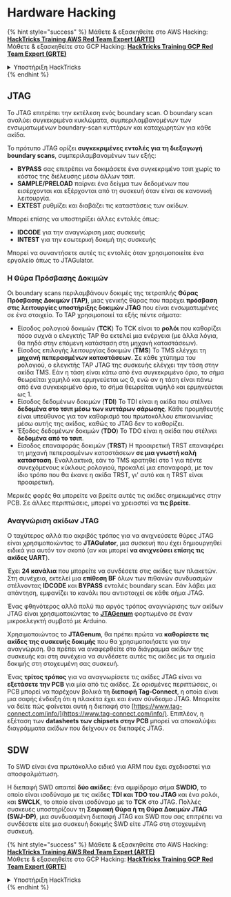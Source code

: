 # Hardware Hacking

{% hint style="success" %}
Μάθετε & εξασκηθείτε στο AWS Hacking:<img src="/.gitbook/assets/arte.png" alt="" data-size="line">[**HackTricks Training AWS Red Team Expert (ARTE)**](https://training.hacktricks.xyz/courses/arte)<img src="/.gitbook/assets/arte.png" alt="" data-size="line">\
Μάθετε & εξασκηθείτε στο GCP Hacking: <img src="/.gitbook/assets/grte.png" alt="" data-size="line">[**HackTricks Training GCP Red Team Expert (GRTE)**<img src="/.gitbook/assets/grte.png" alt="" data-size="line">](https://training.hacktricks.xyz/courses/grte)

<details>

<summary>Υποστήριξη HackTricks</summary>

* Ελέγξτε τα [**σχέδια συνδρομής**](https://github.com/sponsors/carlospolop)!
* **Εγγραφείτε στην** 💬 [**ομάδα Discord**](https://discord.gg/hRep4RUj7f) ή στην [**ομάδα telegram**](https://t.me/peass) ή **ακολουθήστε** μας στο **Twitter** 🐦 [**@hacktricks\_live**](https://twitter.com/hacktricks\_live)**.**
* **Μοιραστείτε κόλπα hacking υποβάλλοντας PRs στα** [**HackTricks**](https://github.com/carlospolop/hacktricks) και [**HackTricks Cloud**](https://github.com/carlospolop/hacktricks-cloud) github repos.

</details>
{% endhint %}

## JTAG

Το JTAG επιτρέπει την εκτέλεση ενός boundary scan. Ο boundary scan αναλύει συγκεκριμένα κυκλώματα, συμπεριλαμβανομένων των ενσωματωμένων boundary-scan κυττάρων και καταχωρητών για κάθε ακίδα.

Το πρότυπο JTAG ορίζει **συγκεκριμένες εντολές για τη διεξαγωγή boundary scans**, συμπεριλαμβανομένων των εξής:

* **BYPASS** σας επιτρέπει να δοκιμάσετε ένα συγκεκριμένο τσιπ χωρίς το κόστος της διέλευσης μέσω άλλων τσιπ.
* **SAMPLE/PRELOAD** παίρνει ένα δείγμα των δεδομένων που εισέρχονται και εξέρχονται από τη συσκευή όταν είναι σε κανονική λειτουργία.
* **EXTEST** ρυθμίζει και διαβάζει τις καταστάσεις των ακίδων.

Μπορεί επίσης να υποστηρίξει άλλες εντολές όπως:

* **IDCODE** για την αναγνώριση μιας συσκευής
* **INTEST** για την εσωτερική δοκιμή της συσκευής

Μπορεί να συναντήσετε αυτές τις εντολές όταν χρησιμοποιείτε ένα εργαλείο όπως το JTAGulator.

### Η Θύρα Πρόσβασης Δοκιμών

Οι boundary scans περιλαμβάνουν δοκιμές της τετραπλής **Θύρας Πρόσβασης Δοκιμών (TAP)**, μιας γενικής θύρας που παρέχει **πρόσβαση στις λειτουργίες υποστήριξης δοκιμών JTAG** που είναι ενσωματωμένες σε ένα στοιχείο. Το TAP χρησιμοποιεί τα εξής πέντε σήματα:

* Είσοδος ρολογιού δοκιμών (**TCK**) Το TCK είναι το **ρολόι** που καθορίζει πόσο συχνά ο ελεγκτής TAP θα εκτελεί μια ενέργεια (με άλλα λόγια, θα πηδά στην επόμενη κατάσταση στη μηχανή καταστάσεων).
* Είσοδος επιλογής λειτουργίας δοκιμών (**TMS**) Το TMS ελέγχει τη **μηχανή πεπερασμένων καταστάσεων**. Σε κάθε χτύπημα του ρολογιού, ο ελεγκτής TAP JTAG της συσκευής ελέγχει την τάση στην ακίδα TMS. Εάν η τάση είναι κάτω από ένα συγκεκριμένο όριο, το σήμα θεωρείται χαμηλό και ερμηνεύεται ως 0, ενώ αν η τάση είναι πάνω από ένα συγκεκριμένο όριο, το σήμα θεωρείται υψηλό και ερμηνεύεται ως 1.
* Είσοδος δεδομένων δοκιμών (**TDI**) Το TDI είναι η ακίδα που στέλνει **δεδομένα στο τσιπ μέσω των κυττάρων σάρωσης**. Κάθε προμηθευτής είναι υπεύθυνος για τον καθορισμό του πρωτοκόλλου επικοινωνίας μέσω αυτής της ακίδας, καθώς το JTAG δεν το καθορίζει.
* Έξοδος δεδομένων δοκιμών (**TDO**) Το TDO είναι η ακίδα που στέλνει **δεδομένα από το τσιπ**.
* Είσοδος επαναφοράς δοκιμών (**TRST**) Η προαιρετική TRST επαναφέρει τη μηχανή πεπερασμένων καταστάσεων **σε μια γνωστή καλή κατάσταση**. Εναλλακτικά, εάν το TMS κρατηθεί στο 1 για πέντε συνεχόμενους κύκλους ρολογιού, προκαλεί μια επαναφορά, με τον ίδιο τρόπο που θα έκανε η ακίδα TRST, γι' αυτό και η TRST είναι προαιρετική.

Μερικές φορές θα μπορείτε να βρείτε αυτές τις ακίδες σημειωμένες στην PCB. Σε άλλες περιπτώσεις, μπορεί να χρειαστεί να **τις βρείτε**.

### Αναγνώριση ακίδων JTAG

Ο ταχύτερος αλλά πιο ακριβός τρόπος για να ανιχνεύσετε θύρες JTAG είναι χρησιμοποιώντας το **JTAGulator**, μια συσκευή που έχει δημιουργηθεί ειδικά για αυτόν τον σκοπό (αν και μπορεί **να ανιχνεύσει επίσης τις ακίδες UART**).

Έχει **24 κανάλια** που μπορείτε να συνδέσετε στις ακίδες των πλακετών. Στη συνέχεια, εκτελεί μια **επίθεση BF** όλων των πιθανών συνδυασμών στέλνοντας **IDCODE** και **BYPASS** εντολές boundary scan. Εάν λάβει μια απάντηση, εμφανίζει το κανάλι που αντιστοιχεί σε κάθε σήμα JTAG.

Ένας φθηνότερος αλλά πολύ πιο αργός τρόπος αναγνώρισης των ακίδων JTAG είναι χρησιμοποιώντας το [**JTAGenum**](https://github.com/cyphunk/JTAGenum/) φορτωμένο σε έναν μικροελεγκτή συμβατό με Arduino.

Χρησιμοποιώντας το **JTAGenum**, θα πρέπει πρώτα να **καθορίσετε τις ακίδες της συσκευής δοκιμής** που θα χρησιμοποιήσετε για την αναγνώριση. Θα πρέπει να αναφερθείτε στο διάγραμμα ακίδων της συσκευής και στη συνέχεια να συνδέσετε αυτές τις ακίδες με τα σημεία δοκιμής στη στοχευμένη σας συσκευή.

Ένας **τρίτος τρόπος** για να αναγνωρίσετε τις ακίδες JTAG είναι να **εξετάσετε την PCB** για μία από τις ακίδες. Σε ορισμένες περιπτώσεις, οι PCB μπορεί να παρέχουν βολικά τη **διεπαφή Tag-Connect**, η οποία είναι μια σαφής ένδειξη ότι η πλακέτα έχει και έναν σύνδεσμο JTAG. Μπορείτε να δείτε πώς φαίνεται αυτή η διεπαφή στο [https://www.tag-connect.com/info/](https://www.tag-connect.com/info/). Επιπλέον, η εξέταση των **datasheets των chipsets στην PCB** μπορεί να αποκαλύψει διαγράμματα ακίδων που δείχνουν σε διεπαφές JTAG.

## SDW

Το SWD είναι ένα πρωτόκολλο ειδικό για ARM που έχει σχεδιαστεί για αποσφαλμάτωση.

Η διεπαφή SWD απαιτεί **δύο ακίδες**: ένα αμφίδρομο σήμα **SWDIO**, το οποίο είναι ισοδύναμο με τις ακίδες **TDI και TDO του JTAG** και ένα ρολόι, και **SWCLK**, το οποίο είναι ισοδύναμο με το **TCK** στο JTAG. Πολλές συσκευές υποστηρίζουν τη **Σειριακή Θύρα ή τη Θύρα Δοκιμών JTAG (SWJ-DP)**, μια συνδυασμένη διεπαφή JTAG και SWD που σας επιτρέπει να συνδέσετε είτε μια συσκευή δοκιμής SWD είτε JTAG στη στοχευμένη συσκευή.

{% hint style="success" %}
Μάθετε & εξασκηθείτε στο AWS Hacking:<img src="/.gitbook/assets/arte.png" alt="" data-size="line">[**HackTricks Training AWS Red Team Expert (ARTE)**](https://training.hacktricks.xyz/courses/arte)<img src="/.gitbook/assets/arte.png" alt="" data-size="line">\
Μάθετε & εξασκηθείτε στο GCP Hacking: <img src="/.gitbook/assets/grte.png" alt="" data-size="line">[**HackTricks Training GCP Red Team Expert (GRTE)**<img src="/.gitbook/assets/grte.png" alt="" data-size="line">](https://training.hacktricks.xyz/courses/grte)

<details>

<summary>Υποστήριξη HackTricks</summary>

* Ελέγξτε τα [**σχέδια συνδρομής**](https://github.com/sponsors/carlospolop)!
* **Εγγραφείτε στην** 💬 [**ομάδα Discord**](https://discord.gg/hRep4RUj7f) ή στην [**ομάδα telegram**](https://t.me/peass) ή **ακολουθήστε** μας στο **Twitter** 🐦 [**@hacktricks\_live**](https://twitter.com/hacktricks\_live)**.**
* **Μοιραστείτε κόλπα hacking υποβάλλοντας PRs στα** [**HackTricks**](https://github.com/carlospolop/hacktricks) και [**HackTricks Cloud**](https://github.com/carlospolop/hacktricks-cloud) github repos.

</details>
{% endhint %}
